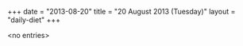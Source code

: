 +++
date = "2013-08-20"
title = "20 August 2013 (Tuesday)"
layout = "daily-diet"
+++


\<no entries\>
